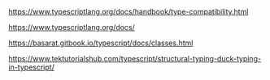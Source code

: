 https://www.typescriptlang.org/docs/handbook/type-compatibility.html

https://www.typescriptlang.org/docs/

https://basarat.gitbook.io/typescript/docs/classes.html

https://www.tektutorialshub.com/typescript/structural-typing-duck-typing-in-typescript/